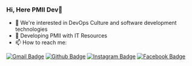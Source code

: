 ### Hi, Here PMII Dev👋 
- 🔭 We're interested in DevOps Culture and software development technologies
- 🌱 Developing PMII with IT Resources
- 📫 How to reach me: 

[![Gmail Badge](https://img.shields.io/badge/-pmiidev9@gmail.com-c14438?style=flat&logo=Gmail&logoColor=white&link=mailto:pmiidev9@gmail.com)](mailto:pmiidev9@gmail.com) 
[![Github Badge](https://img.shields.io/badge/-pmiidev-grey?style=flat&logo=github&logoColor=white&link=https://github.com/pmiidev)](https://github.com/pmiidev)
[![Instagram Badge](https://img.shields.io/badge/-pmiidev-E4405F?style=flat&logo=Instagram&logoColor=white&link=https://www.instagram.com/pmiidev/)](https://www.instagram.com/pmiidev/)
[![Facebook Badge](https://img.shields.io/badge/-pmiidev-1877F2?style=flat&logo=Facebook&logoColor=white&link=https://www.facebook.com/pmiidev/)](https://www.facebook.com/pmiidev/) 
<p align='left'>

<!--

**Here are some ideas to get you started:**

🙋‍♀️ A short introduction - what is your organization all about?
🌈 Contribution guidelines - how can the community get involved?
👩‍💻 Useful resources - where can the community find your docs? Is there anything else the community should know?
🍿 Fun facts - what does your team eat for breakfast?
🧙 Remember, you can do mighty things with the power of [Markdown](https://docs.github.com/github/writing-on-github/getting-started-with-writing-and-formatting-on-github/basic-writing-and-formatting-syntax)
-->
